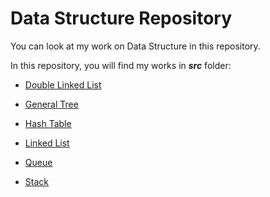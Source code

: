 # Data Structure Repository

You can look at my work on Data Structure in this repository.

In this repository, you will find my works in ***src*** folder:

* [Double Linked List](https://github.com/ugurcankok/Data_Structure/tree/master/src/Double%20Linked%20List)

* [General Tree](https://github.com/ugurcankok/Data_Structure/tree/master/src/General%20Tree)

* [Hash Table](https://github.com/ugurcankok/Data_Structure/tree/master/src/Hash%20Table)

* [Linked List](https://github.com/ugurcankok/Data_Structure/tree/master/src/Linked%20List)

* [Queue](https://github.com/ugurcankok/Data_Structure/tree/master/src/Queue)

* [Stack](https://github.com/ugurcankok/Data_Structure/tree/master/src/Stack)